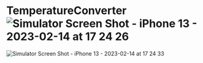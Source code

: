 # TemperatureConverter![Simulator Screen Shot - iPhone 13 - 2023-02-14 at 17 24 26](https://user-images.githubusercontent.com/92688831/218731661-3e3a2918-1701-427e-a840-d3b98d0d58a3.png)
![Simulator Screen Shot - iPhone 13 - 2023-02-14 at 17 24 33](https://user-images.githubusercontent.com/92688831/218731675-f3f386b9-0326-4635-882e-989b82743f49.png)
